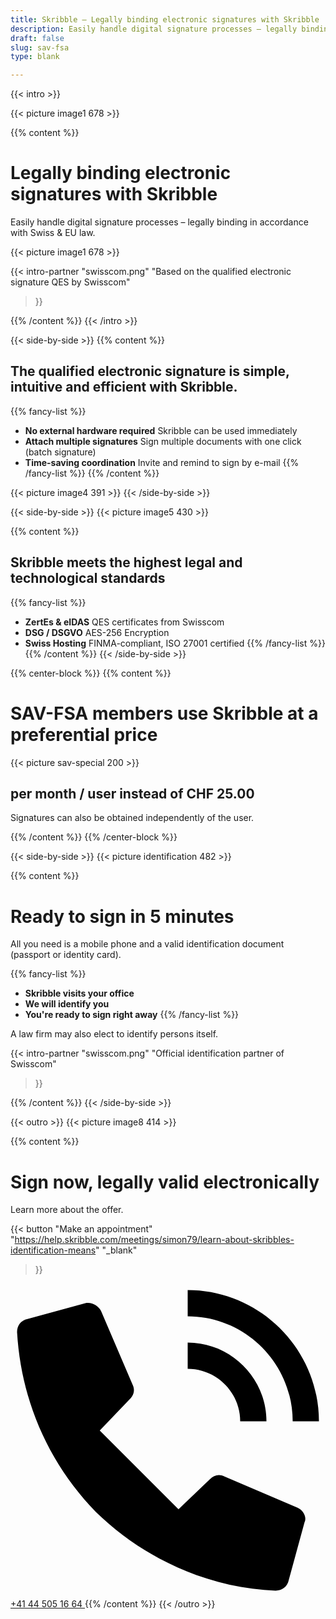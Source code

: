 ```yaml
---
title: Skribble – Legally binding electronic signatures with Skribble
description: Easily handle digital signature processes – legally binding in accordance with Swiss & EU law.
draft: false
slug: sav-fsa
type: blank

---
```


{{< intro >}}
<div class="hide-for-mobile">
  {{< picture image1 678 >}}
</div>

{{% content %}}
# Legally binding electronic signatures with Skribble
Easily handle digital signature processes – legally binding in accordance with Swiss & EU law.

<div class="hide-for-desktop">
  {{< picture image1 678 >}}
</div>

{{< intro-partner
  "swisscom.png"
  "Based on the qualified electronic signature QES by Swisscom"
>}}

{{% /content %}}
{{< /intro >}}

[//]: # (--------------------------------------------------------------------------------------------------------------)

{{< side-by-side >}}
{{% content %}}
## The qualified electronic signature is simple, intuitive and efficient with Skribble.
{{% fancy-list %}}
- **No external hardware required** Skribble can be used immediately
- **Attach multiple signatures** Sign multiple documents with one click (batch signature)
- **Time-saving coordination** Invite and remind to sign by e-mail
{{% /fancy-list %}}
{{% /content %}}

{{< picture image4 391 >}}
{{< /side-by-side >}}

[//]: # (--------------------------------------------------------------------------------------------------------------)

{{< side-by-side >}}
{{< picture image5 430 >}}

{{% content %}}
## Skribble meets the highest legal and technological standards
{{% fancy-list %}}
- **ZertEs & eIDAS** QES certificates from Swisscom
- **DSG / DSGVO** AES-256 Encryption
- **Swiss Hosting** FINMA-compliant, ISO 27001 certified
{{% /fancy-list %}}
{{% /content %}}
{{< /side-by-side >}}

[//]: # (--------------------------------------------------------------------------------------------------------------)

{{% center-block %}}
{{% content %}}
# SAV-FSA members use Skribble at a preferential price

{{< picture sav-special 200 >}}

## per month / user instead of CHF 25.00
Signatures can also be obtained independently of the user.

{{% /content %}}
{{% /center-block %}}

[//]: # (--------------------------------------------------------------------------------------------------------------)

{{< side-by-side >}}
{{< picture identification 482 >}}

{{% content %}}
# Ready to sign in 5 minutes

All you need is a mobile phone and a valid identification document (passport or identity card).

{{% fancy-list %}}
- **Skribble visits your office**
- **We will identify you**
- **You're ready to sign right away**
{{% /fancy-list %}}

A law firm may also elect to identify persons itself.

{{< intro-partner
  "swisscom.png"
  "Official identification partner of Swisscom"
>}}

{{% /content %}}
{{< /side-by-side >}}

[//]: # (--------------------------------------------------------------------------------------------------------------)

{{< outro >}}
{{< picture image8 414 >}}

{{% content %}}
# Sign now, legally valid electronically
Learn more about the offer.

{{< button
  "Make an appointment"
  "https://help.skribble.com/meetings/simon79/learn-about-skribbles-identification-means"
  "_blank"
>}}
<a class="mobile-link" href="tel:+41445051664">
  <svg version="1.1" id="Ebene_1" xmlns="http://www.w3.org/2000/svg" xmlns:xlink="http://www.w3.org/1999/xlink" x="0px" y="0px"
	 viewBox="0 0 24 24" style="enable-background:new 0 0 24 24;" xml:space="preserve">
		<path d="M21.5,10.5h2c0-5.5-4.5-10-10-10v2C17.9,2.5,21.5,6.1,21.5,10.5z M17.5,10.5h2c0-3.3-2.7-6-6-6v2
			C15.7,6.5,17.5,8.3,17.5,10.5z M21.9,17.1l-5.6-2.4c-0.4-0.2-0.8-0.1-1.1,0.2l-2.4,2.3l-6-6l2.3-2.4c0.3-0.3,0.4-0.7,0.2-1.1
			L6.9,2.1C6.7,1.7,6.2,1.4,5.7,1.5L1.3,2.7c-0.5,0.1-0.8,0.5-0.8,1c0.3,5.2,2.4,10,6,13.7c3.7,3.6,8.6,5.8,13.7,6
			c0.5,0,0.9-0.3,1-0.8l1.2-4.4C22.6,17.8,22.3,17.3,21.9,17.1z"/>
  </svg>
  +41 44 505 16 64
</a>
{{% /content %}}
{{< /outro >}}
